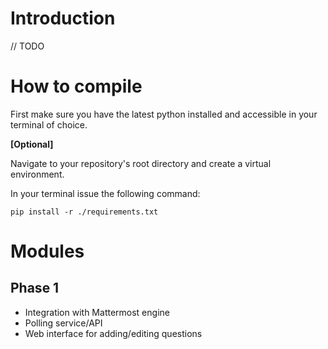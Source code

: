# Introduction

// TODO

# How to compile

First make sure you have the latest python installed and accessible in your terminal of choice.

**[Optional]**

Navigate to your repository's root directory and create a virtual environment.

In your terminal issue the following command:

```
pip install -r ./requirements.txt
```

# Modules

## Phase 1

* Integration with Mattermost engine
* Polling service/API
* Web interface for adding/editing questions